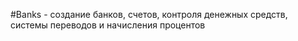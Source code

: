  #Banks - создание банков, счетов, контроля денежных средств, системы переводов и начисления процентов
